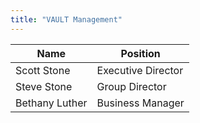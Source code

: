 ```yaml
---
title: "VAULT Management"
---
```

Name | Position
--|--
Scott Stone  | Executive Director
Steve Stone | Group Director
Bethany Luther  | Business Manager